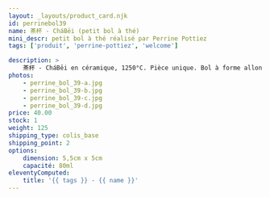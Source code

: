 ```yaml
---
layout: _layouts/product_card.njk
id: perrinebol39
name: 茶杯 - CháBēi (petit bol à thé)
mini_descr: petit bol à thé réalisé par Perrine Pottiez
tags: ['produit', 'perrine-pottiez', 'welcome']

description: >
    茶杯 - CháBēi en céramique, 1250°C. Pièce unique. Bol à forme allongée en technique de pinçage.
photos:
    - perrine_bol_39-a.jpg
    - perrine_bol_39-b.jpg
    - perrine_bol_39-c.jpg
    - perrine_bol_39-d.jpg
price: 40.00
stock: 1
weight: 125
shipping_type: colis_base
shipping_point: 2
options:
    dimension: 5,5cm x 5cm
    capacité: 80ml
eleventyComputed:
    title: '{{ tags }} - {{ name }}'
---
```

